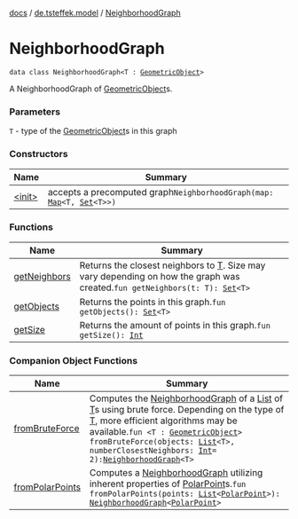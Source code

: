 [docs](../../index.md) / [de.tsteffek.model](../index.md) / [NeighborhoodGraph](./index.md)

# NeighborhoodGraph

`data class NeighborhoodGraph<T : `[`GeometricObject`](../../de.tsteffek.model.geometry/-geometric-object/index.md)`>`

A NeighborhoodGraph of [GeometricObject](../../de.tsteffek.model.geometry/-geometric-object/index.md)s.

### Parameters

`T` - type of the [GeometricObject](../../de.tsteffek.model.geometry/-geometric-object/index.md)s in this graph

### Constructors

| Name | Summary |
|---|---|
| [&lt;init&gt;](-init-.md) | accepts a precomputed graph`NeighborhoodGraph(map: `[`Map`](https://kotlinlang.org/api/latest/jvm/stdlib/kotlin.collections/-map/index.html)`<T, `[`Set`](https://kotlinlang.org/api/latest/jvm/stdlib/kotlin.collections/-set/index.html)`<T>>)` |

### Functions

| Name | Summary |
|---|---|
| [getNeighbors](get-neighbors.md) | Returns the closest neighbors to [T](index.md#T). Size may vary depending on how the graph was created.`fun getNeighbors(t: T): `[`Set`](https://kotlinlang.org/api/latest/jvm/stdlib/kotlin.collections/-set/index.html)`<T>` |
| [getObjects](get-objects.md) | Returns the points in this graph.`fun getObjects(): `[`Set`](https://kotlinlang.org/api/latest/jvm/stdlib/kotlin.collections/-set/index.html)`<T>` |
| [getSize](get-size.md) | Returns the amount of points in this graph.`fun getSize(): `[`Int`](https://kotlinlang.org/api/latest/jvm/stdlib/kotlin/-int/index.html) |

### Companion Object Functions

| Name | Summary |
|---|---|
| [fromBruteForce](from-brute-force.md) | Computes the [NeighborhoodGraph](./index.md) of a [List](https://kotlinlang.org/api/latest/jvm/stdlib/kotlin.collections/-list/index.html) of [T](from-brute-force.md#T)s using brute force. Depending on the type of [T](from-brute-force.md#T), more efficient algorithms may be available.`fun <T : `[`GeometricObject`](../../de.tsteffek.model.geometry/-geometric-object/index.md)`> fromBruteForce(objects: `[`List`](https://kotlinlang.org/api/latest/jvm/stdlib/kotlin.collections/-list/index.html)`<T>, numberClosestNeighbors: `[`Int`](https://kotlinlang.org/api/latest/jvm/stdlib/kotlin/-int/index.html)` = 2): `[`NeighborhoodGraph`](./index.md)`<T>` |
| [fromPolarPoints](from-polar-points.md) | Computes a [NeighborhoodGraph](./index.md) utilizing inherent properties of [PolarPoint](../../de.tsteffek.model.geometry/-polar-point/index.md)s.`fun fromPolarPoints(points: `[`List`](https://kotlinlang.org/api/latest/jvm/stdlib/kotlin.collections/-list/index.html)`<`[`PolarPoint`](../../de.tsteffek.model.geometry/-polar-point/index.md)`>): `[`NeighborhoodGraph`](./index.md)`<`[`PolarPoint`](../../de.tsteffek.model.geometry/-polar-point/index.md)`>` |
